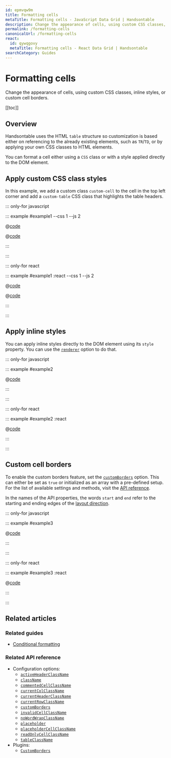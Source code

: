 ```yaml
---
id: epmvqw9m
title: Formatting cells
metaTitle: Formatting cells - JavaScript Data Grid | Handsontable
description: Change the appearance of cells, using custom CSS classes, inline styles, or custom cell borders.
permalink: /formatting-cells
canonicalUrl: /formatting-cells
react:
  id: qywqgovy
  metaTitle: Formatting cells - React Data Grid | Handsontable
searchCategory: Guides
---
```


# Formatting cells

Change the appearance of cells, using custom CSS classes, inline styles, or custom cell borders.

[[toc]]

## Overview

Handsontable uses the HTML `table` structure so customization is based either on referencing to the already existing elements, such as `TR`/`TD`, or by applying
your own CSS classes to HTML elements.

You can format a cell either using a `CSS` class or with a style applied directly to the DOM element.

## Apply custom CSS class styles

In this example, we add a custom class `custom-cell` to the cell in the top left corner and add a `custom-table` CSS class that highlights the table headers.

::: only-for javascript

::: example #example1 --css 1 --js 2

@[code](@/content/guides/cell-features/formatting-cells/javascript/example1.css)

@[code](@/content/guides/cell-features/formatting-cells/javascript/example1.js)

:::

:::

::: only-for react

::: example #example1 :react --css 1 --js 2

@[code](@/content/guides/cell-features/formatting-cells/react/example1.css)

@[code](@/content/guides/cell-features/formatting-cells/react/example1.jsx)

:::

:::

## Apply inline styles

You can apply inline styles directly to the DOM element using its `style` property. You can use the [`renderer`](@/api/options.md#renderer) option to do that.

::: only-for javascript

::: example #example2

@[code](@/content/guides/cell-features/formatting-cells/javascript/example2.js)

:::

:::

::: only-for react

::: example #example2 :react

@[code](@/content/guides/cell-features/formatting-cells/react/example2.jsx)

:::

:::

## Custom cell borders

To enable the custom borders feature, set the [`customBorders`](@/api/options.md#customborders) option. This can either be set as `true` or initialized as an
array with a pre-defined setup. For the list of available settings and methods, visit the [API reference](@/api/customBorders.md).

In the names of the API properties, the words `start` and `end` refer to the starting and ending edges of the
[layout direction](@/guides/internationalization/layout-direction/layout-direction.md).

::: only-for javascript

::: example #example3

@[code](@/content/guides/cell-features/formatting-cells/javascript/example3.js)

:::

:::

::: only-for react

::: example #example3 :react

@[code](@/content/guides/cell-features/formatting-cells/react/example3.jsx)

:::

:::

## Related articles

### Related guides

- [Conditional formatting](@/guides/cell-features/conditional-formatting/conditional-formatting.md)

### Related API reference

- Configuration options:
  - [`activeHeaderClassName`](@/api/options.md#activeheaderclassname)
  - [`className`](@/api/options.md#classname)
  - [`commentedCellClassName`](@/api/options.md#commentedcellclassname)
  - [`currentColClassName`](@/api/options.md#currentcolclassname)
  - [`currentHeaderClassName`](@/api/options.md#currentheaderclassname)
  - [`currentRowClassName`](@/api/options.md#currentrowclassname)
  - [`customBorders`](@/api/options.md#customborders)
  - [`invalidCellClassName`](@/api/options.md#invalidcellclassname)
  - [`noWordWrapClassName`](@/api/options.md#nowordwrapclassname)
  - [`placeholder`](@/api/options.md#placeholder)
  - [`placeholderCellClassName`](@/api/options.md#placeholdercellclassname)
  - [`readOnlyCellClassName`](@/api/options.md#readonlycellclassname)
  - [`tableClassName`](@/api/options.md#tableclassname)
- Plugins:
  - [`CustomBorders`](@/api/customBorders.md)

